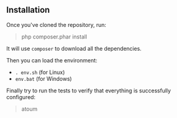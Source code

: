 ## Installation

Once you've cloned the repository, run:

> php composer.phar install

It will use ```composer``` to download all the dependencies.

Then you can load the environment:

- ```. env.sh``` (for Linux)
- ```env.bat``` (for Windows)

Finally try to run the tests to verify that everything is successfully configured:
 
 > atoum